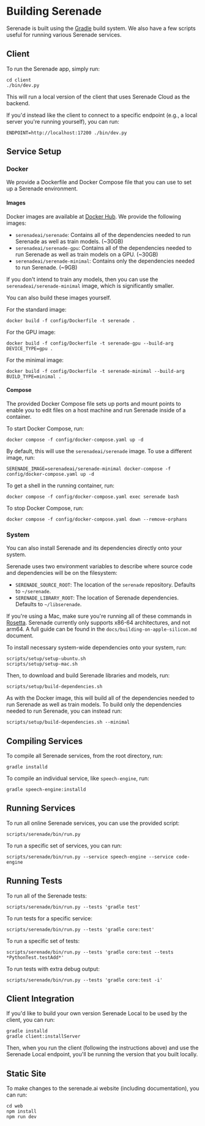 # Building Serenade

Serenade is built using the [Gradle](https://gradle.org) build system. We also have a few scripts useful for running various Serenade services.

## Client

To run the Serenade app, simply run:

    cd client
    ./bin/dev.py

This will run a local version of the client that uses Serenade Cloud as the backend.

If you'd instead like the client to connect to a specific endpoint (e.g., a local server you're running yourself), you can run:

    ENDPOINT=http://localhost:17200 ./bin/dev.py

## Service Setup

### Docker

We provide a Dockerfile and Docker Compose file that you can use to set up a Serenade environment.

#### Images

Docker images are available at [Docker Hub](https://hub.docker.com/u/serenadeai). We provide the following images:

* `serenadeai/serenade`: Contains all of the dependencies needed to run Serenade as well as train models. (~30GB)
* `serenadeai/serenade-gpu`: Contains all of the dependencies needed to run Serenade as well as train models on a GPU. (~30GB)
* `serenadeai/serenade-minimal`: Contains only the dependencies needed to run Serenade. (~9GB)

If you don't intend to train any models, then you can use the `serenadeai/serenade-minimal` image, which is significantly smaller.

You can also build these images yourself.

For the standard image:

    docker build -f config/Dockerfile -t serenade .

For the GPU image:

    docker build -f config/Dockerfile -t serenade-gpu --build-arg DEVICE_TYPE=gpu .

For the minimal image:

    docker build -f config/Dockerfile -t serenade-minimal --build-arg BUILD_TYPE=minimal .

#### Compose

The provided Docker Compose file sets up ports and mount points to enable you to edit files on a host machine and run Serenade inside of a container.

To start Docker Compose, run:

    docker compose -f config/docker-compose.yaml up -d

By default, this will use the `serenadeai/serenade` image. To use a different image, run:

    SERENADE_IMAGE=serenadeai/serenade-minimal docker-compose -f config/docker-compose.yaml up -d

To get a shell in the running container, run:

    docker compose -f config/docker-compose.yaml exec serenade bash

To stop Docker Compose, run:

    docker compose -f config/docker-compose.yaml down --remove-orphans

### System

You can also install Serenade and its dependencies directly onto your system.

Serenade uses two environment variables to describe where source code and dependencies will be on the filesystem:

- `SERENADE_SOURCE_ROOT`: The location of the `serenade` repository. Defaults to `~/serenade`.
- `SERENADE_LIBRARY_ROOT`: The location of Serenade dependencies. Defaults to `~/libserenade`.

If you're using a Mac, make sure you're running all of these commands in [Rosetta](https://support.apple.com/en-us/HT211861). Serenade currently only supports x86-64 architectures, and not arm64. A full guide can be found in the `docs/building-on-apple-silicon.md` document.

To install necessary system-wide dependencies onto your system, run:

    scripts/setup/setup-ubuntu.sh
    scripts/setup/setup-mac.sh

Then, to download and build Serenade libraries and models, run:

    scripts/setup/build-dependencies.sh

As with the Docker image, this will build all of the dependencies needed to run Serenade as well as train models. To build only the dependencies needed to run Serenade, you can instead run:

    scripts/setup/build-dependencies.sh --minimal

## Compiling Services

To compile all Serenade services, from the root directory, run:

    gradle installd

To compile an individual service, like `speech-engine`, run:

    gradle speech-engine:installd

## Running Services

To run all online Serenade services, you can use the provided script:

    scripts/serenade/bin/run.py

To run a specific set of services, you can run:

    scripts/serenade/bin/run.py --service speech-engine --service code-engine

## Running Tests

To run all of the Serenade tests:

    scripts/serenade/bin/run.py --tests 'gradle test'

To run tests for a specific service:

    scripts/serenade/bin/run.py --tests 'gradle core:test'

To run a specific set of tests:

    scripts/serenade/bin/run.py --tests 'gradle core:test --tests *PythonTest.testAdd*'

To run tests with extra debug output:

    scripts/serenade/bin/run.py --tests 'gradle core:test -i'

## Client Integration

If you'd like to build your own version Serenade Local to be used by the client, you can run:

    gradle installd
    gradle client:installServer

Then, when you run the client (following the instructions above) and use the Serenade Local endpoint, you'll be running the version that you built locally.

## Static Site

To make changes to the serenade.ai website (including documentation), you can run:

    cd web
    npm install
    npm run dev
